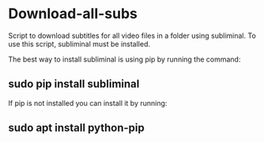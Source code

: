 # Download-all-subs

Script to download subtitles for all video files in a folder using subliminal.
To use this script, subliminal must be installed.

The best way to install subliminal is using pip by running the command:
## sudo pip install subliminal

If pip is not installed you can install it by running:
## sudo apt install python-pip
